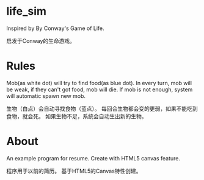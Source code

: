 # life_sim
Inspired by By Conway's Game of Life.

启发于Conway的生命游戏。

# Rules
Mob(as white dot) will try to find food(as blue dot).
In every turn, mob will be weak, if they can't got food, mob will die.
If mob is not enough, system will automatic spawn new mob.

生物（白点）会自动寻找食物（蓝点）。
每回合生物都会变的更弱，如果不能吃到食物，就会死。
如果生物不足，系统会自动生出新的生物。

# About
An example program for resume.
Create with HTML5 canvas feature.

程序用于以前的简历。
基于HTML5的Canvas特性创建。
